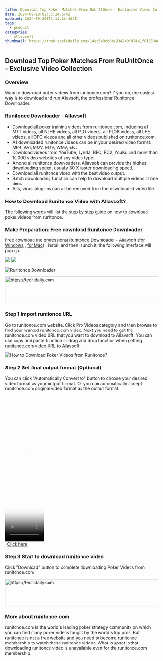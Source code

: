 ```yaml
---
title: Download Top Poker Matches From RuUnItOnce - Exclusive Video Collection
date: 2024-09-18T02:53:24.544Z
updated: 2024-09-20T23:11:20.423Z
tags:
  - product
categories:
  - allavsoft
thumbnail: https://thmb.techidaily.com/14ed548cb6ba934243f074a1f0d25040231f7c304990988423a92ecc2a56b8e7.jpg
---
```


## Download Top Poker Matches From RuUnItOnce - Exclusive Video Collection

### Overview

Want to download poker videos from runitonce.com? If you do, the easiest way is to download and run Allavsoft, the professional Runitonce Downloader.

### Runitonce Downloader - Allavsoft

* Download all poker training videos from runitonce.com, including all MTT videos, all NLHE videos, all PLO videos, all PLO8 videos, all LHE videos, all OFC videos and all other videos published on runitonce.com.
* All downloaded runitonce videos can be in your desired video format: MP4, AVI, MOV, MKV, WMV, etc.
* Download videos from YouTube, Lynda, BBC, FC2, YouKu and more than 10,000 video websites of any video type.
* Among all runitonce downloaders, Allavsoft can provide the highest downloading speed, usually 30 X faster downloading speed.
* Download all runitonce video with the best video output.
* Batch downloading function can help to download multiple videos at one time.
* Ads, virus, plug-ins can all be removed from the downloaded video file.

### How to Download Runitonce Video with Allavsoft?

The following words will list the step by step guide on how to download poker videos from runitonce.

### Make Preparation: Free download Runitonce Downloader

Free download the professional Runitonce Downloader - Allavsoft ([for Windows](https://tools.techidaily.com/allavsoft/products/) , [for Mac](https://tools.techidaily.com/allavsoft/products/)) , install and then launch it, the following interface will pop up.

[![](https://www.allavsoft.com/how-to/../images/how-to/free-download-win.jpg)](https://tools.techidaily.com/allavsoft/products/) [![](https://www.allavsoft.com/how-to/../images/how-to/free-download-mac.jpg)](https://tools.techidaily.com/allavsoft/products/)

![Runitonce Downloader](https://www.allavsoft.com/how-to/../images/allavsoft/screen-shot-600.jpg)

<!-- affiliate ads begin -->
<a href="https://appsumo.8odi.net/c/5597632/2075471/7443" target="_top" id="2075471">
  <img src="//a.impactradius-go.com/display-ad/7443-2075471" border="0" alt="https://techidaily.com" width="728" height="90"/>
</a>
<img height="0" width="0" src="https://appsumo.8odi.net/i/5597632/2075471/7443" style="position:absolute;visibility:hidden;" border="0" />
<!-- affiliate ads end -->

### Step 1 Import runitonce URL

Go to runitonce.com website. Click Pro Videos category and then browse to find your wanted runitonce.com video. Next you need to get the runitonce.com video URL that you want to download to Allavsoft. You can use copy and paste function or drag and drop function when getting runitonce.com video URL to Allavsoft.

![How to Download Poker Videos from Runitonce?](https://www.allavsoft.com/how-to/../images/how-to/download-rtmp-video/download-rtmp-video.jpg)

### Step 2 Set final output format (Optional)

You can click "Automatically Convert to" button to choose your desired video format as your output format. Or you can automatically accept runitonce.com original video format as the output format.

<!-- affiliate ads begin -->
<span id="1975636">
					<video width="128" height="480" style="cursor:pointer"
           poster="//a.impactradius-go.com/display-clicktoplayimage/1975636.png"
           onclick="if(!this.playClicked){this.play();this.setAttribute('controls',true);this.playClicked=true;}">
	   <source src="//a.impactradius-go.com/display-ad/22993-1975636">
	   <img src="//a.impactradius-go.com/display-clicktoplayimage/1975636.png" style="border: none; height: 100%; width: 100%; object-fit: contain">
	</video>
	<div style="width:80px;text-align:center"><a href="javascript:window.open(decodeURIComponent('https%3A%2F%2Fhomestyler.sjv.io%2Fc%2F5597632%2F1975636%2F22993'), '_blank');void(0);">Click here</a></div>
</span>
<img height="0" width="0" src="https://imp.pxf.io/i/5597632/1975636/22993" style="position:absolute;visibility:hidden;" border="0" />
<!-- affiliate ads end -->

### Step 3 Start to download runitonce video

Click "Download" button to complete downloading Poker Videos from runitonce.com

<!-- affiliate ads begin -->
<a href="https://appsumo.8odi.net/c/5597632/2100533/7443" target="_top" id="2100533">
  <img src="//a.impactradius-go.com/display-ad/7443-2100533" border="0" alt="https://techidaily.com" width="728" height="90"/>
</a>
<img height="0" width="0" src="https://appsumo.8odi.net/i/5597632/2100533/7443" style="position:absolute;visibility:hidden;" border="0" />
<!-- affiliate ads end -->

### More about runitonce.com

runitonce.com is the world's leading poker strategy community on which you can find many poker videos taught by the world's top pros. But runitonce is not a free website and you need to become runitonce membership to watch these runitonce videos. What is upset is that downloading runitonce video is unavailable even for the runitonce.com membership.

<ins class="adsbygoogle"
     style="display:block"
     data-ad-format="autorelaxed"
     data-ad-client="ca-pub-7571918770474297"
     data-ad-slot="1223367746"></ins>

<ins class="adsbygoogle"
     style="display:block"
     data-ad-client="ca-pub-7571918770474297"
     data-ad-slot="8358498916"
     data-ad-format="auto"
     data-full-width-responsive="true"></ins>



